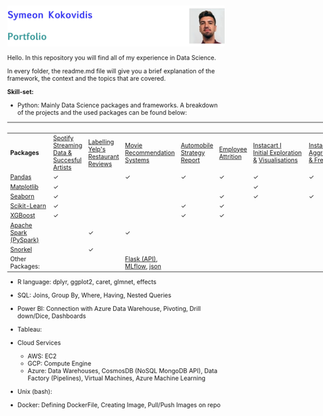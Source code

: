 ![ID banner](id_banner.jpg)

Hello. In this repository you will find all of my experience in Data Science. 

In every folder, the readme.md file will give you a brief explanation of the framework, the context and the topics that are covered.

**Skill-set:**  

* Python: Mainly Data Science packages and frameworks. A breakdown of the projects and the used packages can be found below:

<table style="undefined;table-layout: fixed; width: 1552px"><colgroup><col style="width: 101px"><col style="width: 74px"><col style="width: 83px"><col style="width: 121px"><col style="width: 86px"><col style="width: 73px"><col style="width: 131px"><col style="width: 109px"><col style="width: 158px"><col style="width: 215px"><col style="width: 118px"><col style="width: 182px"><col style="width: 101px"></colgroup><thead><tr><th></th><th colspan="11">Projects</th><th></th></tr></thead><tbody><tr><td><span style="font-weight:700;font-style:normal">Packages</span></td><td><a href="https://github.com/kokovidis/portfolio/tree/master/Higher%20Education%20Studies/MSc%20Business%20Analytics/Predictive%20Analytics" target="_blank" rel="noopener noreferrer">Spotify</a><br><a href="https://github.com/kokovidis/portfolio/tree/master/Higher%20Education%20Studies/MSc%20Business%20Analytics/Predictive%20Analytics" target="_blank" rel="noopener noreferrer">Streaming</a><br><a href="https://github.com/kokovidis/portfolio/tree/master/Higher%20Education%20Studies/MSc%20Business%20Analytics/Predictive%20Analytics" target="_blank" rel="noopener noreferrer">Data &amp;</a><br><a href="https://github.com/kokovidis/portfolio/tree/master/Higher%20Education%20Studies/MSc%20Business%20Analytics/Predictive%20Analytics" target="_blank" rel="noopener noreferrer">Succesful</a><br><a href="https://github.com/kokovidis/portfolio/tree/master/Higher%20Education%20Studies/MSc%20Business%20Analytics/Predictive%20Analytics" target="_blank" rel="noopener noreferrer">Artists</a></td><td><a href="https://github.com/kokovidis/portfolio/tree/master/Higher%20Education%20Studies/MSc%20Business%20Analytics/Data%20Engineering/Group%20Project%20(Weak%20Labelling%2C%20CosmosDB%2C%20PySpark)" target="_blank" rel="noopener noreferrer">Labelling Yelp's</a><br><a href="https://github.com/kokovidis/portfolio/tree/master/Higher%20Education%20Studies/MSc%20Business%20Analytics/Data%20Engineering/Group%20Project%20(Weak%20Labelling%2C%20CosmosDB%2C%20PySpark)" target="_blank" rel="noopener noreferrer">Restaurant Reviews</a><br></td><td><a href="https://github.com/kokovidis/portfolio/tree/master/Higher%20Education%20Studies/MSc%20Business%20Analytics/Data%20Engineering/Individual%20Project%20(Recommendation%20Systems%2C%20APIs%2C%20Pyspark%2C%20Docker%2C%20Cloud%20Services)" target="_blank" rel="noopener noreferrer">Movie Recommendation Systems</a><br></td><td><a href="https://github.com/kokovidis/portfolio/tree/master/Higher%20Education%20Studies/MSc%20Business%20Analytics/Business%20Strategy%20and%20Analytics/Group%20Project%20(Automobile%20Strategy%20Report%20with%20Web-Scrapped%20Data%3B%20Data%20Cleansing%2C%20EDA%2C%20Regression%20Model)" target="_blank" rel="noopener noreferrer">Automobile Strategy Report</a><br></td><td><a href="https://github.com/kokovidis/portfolio/tree/master/Higher%20Education%20Studies/MSc%20Business%20Analytics/Programming%20for%20Business%20Analytics/Group%20Project%20(Employee%20Attrition%3B%20XGBoost)" target="_blank" rel="noopener noreferrer">Employee Attrition</a><br></td><td><a href="https://github.com/kokovidis/portfolio/tree/master/Research%20Projects/Educational%20Material/Instacart%20Case%20Study%20with%20Python/Instacart%20I%20-%20Initial%20Exploration%20%26%20Visualisations" target="_blank" rel="noopener noreferrer">Instacart I</a><br><a href="https://github.com/kokovidis/portfolio/tree/master/Research%20Projects/Educational%20Material/Instacart%20Case%20Study%20with%20Python/Instacart%20I%20-%20Initial%20Exploration%20%26%20Visualisations" target="_blank" rel="noopener noreferrer">Initial Exploration</a><br><a href="https://github.com/kokovidis/portfolio/tree/master/Research%20Projects/Educational%20Material/Instacart%20Case%20Study%20with%20Python/Instacart%20I%20-%20Initial%20Exploration%20%26%20Visualisations" target="_blank" rel="noopener noreferrer">&amp;</a> <a href="https://github.com/kokovidis/portfolio/tree/master/Research%20Projects/Educational%20Material/Instacart%20Case%20Study%20with%20Python/Instacart%20I%20-%20Initial%20Exploration%20%26%20Visualisations" target="_blank" rel="noopener noreferrer">Visualisations</a><br></td><td><a href="https://github.com/kokovidis/portfolio/tree/master/Research%20Projects/Educational%20Material/Instacart%20Case%20Study%20with%20Python/Instacart%20II%20-%20Aggregations%2C%20Frequencies" target="_blank" rel="noopener noreferrer">Instacart II Aggregations</a><br><a href="https://github.com/kokovidis/portfolio/tree/master/Research%20Projects/Educational%20Material/Instacart%20Case%20Study%20with%20Python/Instacart%20II%20-%20Aggregations%2C%20Frequencies" target="_blank" rel="noopener noreferrer">&amp; Frequencies</a><br></td><td><a href="https://github.com/kokovidis/portfolio/tree/master/Research%20Projects/Educational%20Material/Instacart%20Case%20Study%20with%20Python/Instacart%20III%20-%20Feature%20Engineering%20(Joins%2C%20Filtering%2C%20Ratios)" target="_blank" rel="noopener noreferrer">Instacart III</a><br><a href="https://github.com/kokovidis/portfolio/tree/master/Research%20Projects/Educational%20Material/Instacart%20Case%20Study%20with%20Python/Instacart%20III%20-%20Feature%20Engineering%20(Joins%2C%20Filtering%2C%20Ratios)" target="_blank" rel="noopener noreferrer">Feature Engineering</a><br><a href="https://github.com/kokovidis/portfolio/tree/master/Research%20Projects/Educational%20Material/Instacart%20Case%20Study%20with%20Python/Instacart%20III%20-%20Feature%20Engineering%20(Joins%2C%20Filtering%2C%20Ratios)" target="_blank" rel="noopener noreferrer">(Joins, Filtering, Ratios)</a><br></td><td><a href="https://github.com/kokovidis/portfolio/tree/master/Research%20Projects/Educational%20Material/Instacart%20Case%20Study%20with%20Python/Instacart%20IV%20-%20Feature%20Engineering%20(Transforming%2C%20Advanced%20Ratios)" target="_blank" rel="noopener noreferrer">Instacart IV</a><br><a href="https://github.com/kokovidis/portfolio/tree/master/Research%20Projects/Educational%20Material/Instacart%20Case%20Study%20with%20Python/Instacart%20IV%20-%20Feature%20Engineering%20(Transforming%2C%20Advanced%20Ratios)" target="_blank" rel="noopener noreferrer"> Feature Engineering</a><br><a href="https://github.com/kokovidis/portfolio/tree/master/Research%20Projects/Educational%20Material/Instacart%20Case%20Study%20with%20Python/Instacart%20IV%20-%20Feature%20Engineering%20(Transforming%2C%20Advanced%20Ratios)" target="_blank" rel="noopener noreferrer">(Transforming, Advanced Ratios)</a><br></td><td><a href="https://github.com/kokovidis/portfolio/tree/master/Research%20Projects/Educational%20Material/Instacart%20Case%20Study%20with%20Python/Instacart%20V%20-%20Predictive%20Model%20Preprocessing" target="_blank" rel="noopener noreferrer">Instacart V</a><br><a href="https://github.com/kokovidis/portfolio/tree/master/Research%20Projects/Educational%20Material/Instacart%20Case%20Study%20with%20Python/Instacart%20V%20-%20Predictive%20Model%20Preprocessing" target="_blank" rel="noopener noreferrer">Predictive Model</a><br><a href="https://github.com/kokovidis/portfolio/tree/master/Research%20Projects/Educational%20Material/Instacart%20Case%20Study%20with%20Python/Instacart%20V%20-%20Predictive%20Model%20Preprocessing" target="_blank" rel="noopener noreferrer">Preprocessing</a></td><td><a href="https://github.com/kokovidis/portfolio/tree/master/Research%20Projects/Educational%20Material/Instacart%20Case%20Study%20with%20Python/Instacart%20VI%20%20-%20Random%20Forest%20%26%20XGBoost%20Predictive%20Models" target="_blank" rel="noopener noreferrer">Instacart VI</a><br><a href="https://github.com/kokovidis/portfolio/tree/master/Research%20Projects/Educational%20Material/Instacart%20Case%20Study%20with%20Python/Instacart%20VI%20%20-%20Random%20Forest%20%26%20XGBoost%20Predictive%20Models" target="_blank" rel="noopener noreferrer">Predictive Models</a><br><a href="https://github.com/kokovidis/portfolio/tree/master/Research%20Projects/Educational%20Material/Instacart%20Case%20Study%20with%20Python/Instacart%20VI%20%20-%20Random%20Forest%20%26%20XGBoost%20Predictive%20Models" target="_blank" rel="noopener noreferrer">Random Forest &amp; XGBoost</a><br></td><td><span style="font-weight:700;font-style:normal">Packages</span></td></tr><tr><td><a href="https://pandas.pydata.org/" target="_blank" rel="noopener noreferrer">Pandas</a></td><td><span style="font-weight:400;font-style:normal">       ✓</span></td><td></td><td><span style="font-weight:400;font-style:normal">           ✓</span></td><td>        ✓</td><td><span style="font-weight:400;font-style:normal">      ✓</span></td><td>            ✓</td><td>         ✓ </td><td><span style="font-weight:400;font-style:normal">                ✓</span></td><td>                     ✓</td><td><span style="font-weight:400;font-style:normal">          ✓</span></td><td><span style="font-weight:400;font-style:normal">                   ✓</span></td><td>Pandas</td></tr><tr><td><a href="https://matplotlib.org/" target="_blank" rel="noopener noreferrer">Matplotlib</a></td><td><span style="font-weight:400;font-style:normal">      ✓</span></td><td></td><td></td><td></td><td></td><td><span style="font-weight:400;font-style:normal">            ✓</span></td><td></td><td></td><td></td><td></td><td></td><td>Matplotlib</td></tr><tr><td><a href="https://seaborn.pydata.org/" target="_blank" rel="noopener noreferrer">Seaborn</a></td><td><span style="font-weight:400;font-style:normal">      ✓</span></td><td></td><td></td><td></td><td><span style="font-weight:400;font-style:normal">      ✓</span></td><td><span style="font-weight:400;font-style:normal">            ✓</span></td><td><span style="font-weight:400;font-style:normal">          ✓ </span></td><td></td><td></td><td>          ✓</td><td></td><td>Seaborn</td></tr><tr><td><a href="https://scikit-learn.org/stable/" target="_blank" rel="noopener noreferrer">Scikit-Learn</a></td><td><span style="font-weight:400;font-style:normal">      ✓</span></td><td></td><td></td><td><span style="font-weight:400;font-style:normal">        ✓</span></td><td><span style="font-weight:400;font-style:normal">      ✓</span></td><td></td><td></td><td></td><td></td><td></td><td><span style="font-weight:400;font-style:normal">                   ✓</span></td><td>Scikit-Learn</td></tr><tr><td><a href="https://xgboost.readthedocs.io/en/latest/python/python_intro.html" target="_blank" rel="noopener noreferrer">XGBoost</a></td><td><span style="font-weight:400;font-style:normal">      ✓</span></td><td></td><td></td><td><span style="font-weight:400;font-style:normal">        ✓</span></td><td><span style="font-weight:400;font-style:normal">      ✓</span></td><td></td><td></td><td></td><td></td><td></td><td><span style="font-weight:400;font-style:normal">                   ✓</span></td><td>XGBoost</td></tr><tr><td><a href="https://spark.apache.org/" target="_blank" rel="noopener noreferrer">Apache Spark (PySpark)</a><br></td><td></td><td>        <span style="font-weight:400;font-style:normal">✓</span></td><td><span style="font-weight:400;font-style:normal">            ✓</span></td><td></td><td></td><td></td><td></td><td></td><td></td><td></td><td></td><td>Apache Spark<br>(PySpark)</td></tr><tr><td><a href="https://www.snorkel.org/" target="_blank" rel="noopener noreferrer">Snorkel</a></td><td></td><td><span style="font-weight:400;font-style:normal">        ✓</span></td><td></td><td></td><td></td><td></td><td></td><td></td><td></td><td></td><td></td><td>Snorkel</td></tr><tr><td>Other Packages:</td><td></td><td></td><td><a href="https://flask.palletsprojects.com/en/1.1.x/#user-s-guide" target="_blank" rel="noopener noreferrer">Flask (API)</a>, <a href="https://mlflow.org/" target="_blank" rel="noopener noreferrer">MLflow</a>, <a href="https://docs.python.org/3/library/json.html" target="_blank" rel="noopener noreferrer">json</a></td><td></td><td></td><td></td><td></td><td></td><td></td><td></td><td></td><td>Other Packages:</td></tr></tbody></table>

- R language: dplyr, ggplot2, caret, glmnet, effects

- SQL: Joins, Group By, Where, Having, Nested Queries

* Power BI: Connection with Azure Data Warehouse, Pivoting, Drill down/Dice, Dashboards

* Tableau: 

* Cloud Services
	* AWS: EC2
	* GCP: Compute Engine
	* Azure: Data Warehouses, CosmosDB (NoSQL MongoDB API), Data Factory (Pipelines), Virtual Machines, Azure Machine Learning
* Unix (bash):
* Docker: Defining DockerFile, Creating Image, Pull/Push Images on repo


